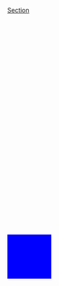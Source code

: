 <style>
  .Box-body:last-of-type{
    height: 800px;
  }
</style>

<a href="#Section">Section</a>
<div id="Section" style="margin-top: 500px;width: 100px;height: 100px; background: blue;"></div>
